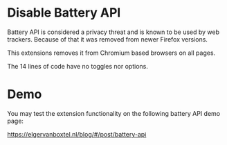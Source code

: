 # Disable Battery API

Battery API is considered a privacy threat and is known to be used
by web trackers. Because of that it was removed from newer Firefox
versions.

This extensions removes it from Chromium based browsers on all pages.

The 14 lines of code have no toggles nor options.

# Demo

You may test the extension functionality on the following battery API
demo page:

https://elgervanboxtel.nl/blog/#/post/battery-api
